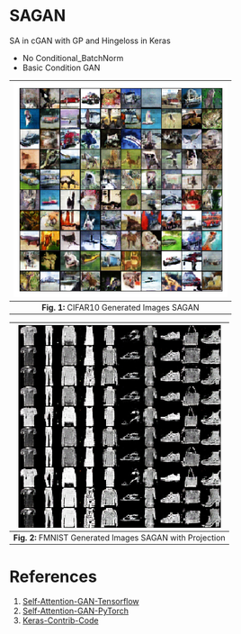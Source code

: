 # SAGAN
SA in cGAN with GP and Hingeloss in Keras
- No Conditional_BatchNorm
- Basic Condition GAN


|![Image_cifar10_Gen_SAGAN](cifar_random_gen.png "CIFAR10 Generated Images SAGAN")|
|:--:| 
|**Fig. 1:** CIFAR10 Generated Images SAGAN|



|![Image_fmnist_Gen_SAGAN](fmnist_random_gen_2.png "FMNIST Generated Images SAGAN with Projection")|
|:--:|
|**Fig. 2:** FMNIST Generated Images SAGAN with Projection|










# References
1. [Self-Attention-GAN-Tensorflow](https://github.com/taki0112/Self-Attention-GAN-Tensorflow/blob/master/SAGAN.py)
2. [Self-Attention-GAN-PyTorch](https://github.com/heykeetae/Self-Attention-GAN)
3. [Keras-Contrib-Code](https://github.com/keras-team/keras-contrib/blob/master/examples/improved_wgan.py)
